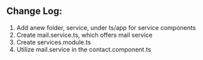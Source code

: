 ## Change Log:

1. Add anew folder, service, under ts/app for service components
2. Create mail.service.ts, which offers mail service
3. Create services.module.ts 
4. Utilize mail.service in the contact.component.ts 

